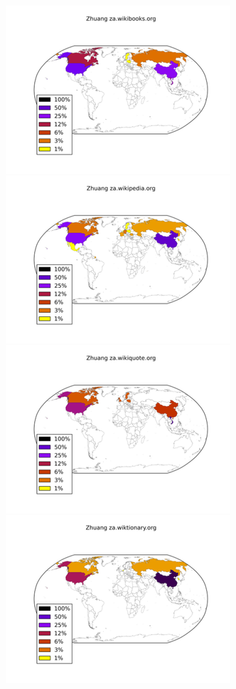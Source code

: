 ![](/images/Zhuang-za.wikibooks.org.png)
![](/images/Zhuang-za.wikipedia.org.png)
![](/images/Zhuang-za.wikiquote.org.png)
![](/images/Zhuang-za.wiktionary.org.png)
